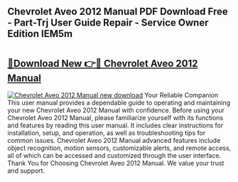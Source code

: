 ## Chevrolet Aveo 2012 Manual PDF Download Free - Part-Trj User Guide Repair - Service Owner Edition IEM5m

# <h2><a href="http://cf18059.oget.top/?id=Chevrolet+Aveo+2012+Manual">🔗Download New 👉🔴 Chevrolet Aveo 2012 Manual</a></h2>

[![Chevrolet Aveo 2012 Manual new download](https://i.imgur.com/5g1atiW.png)](http://cf18059.oget.top/?id=Chevrolet+Aveo+2012+Manual)
Your Reliable Companion This user manual provides a dependable guide to operating and maintaining your new Chevrolet Aveo 2012 Manual with confidence. Before using your Chevrolet Aveo 2012 Manual, please familiarize yourself with its functions and features by reading this user manual. It includes clear instructions for installation, setup, and operation, as well as troubleshooting tips for common issues. Chevrolet Aveo 2012 Manual advanced features include object recognition, motion sensors, customizable alerts, and remote access, all of which can be accessed and customized through the user interface. Thank You for Choosing Chevrolet Aveo 2012 Manual. We value your trust and support.
